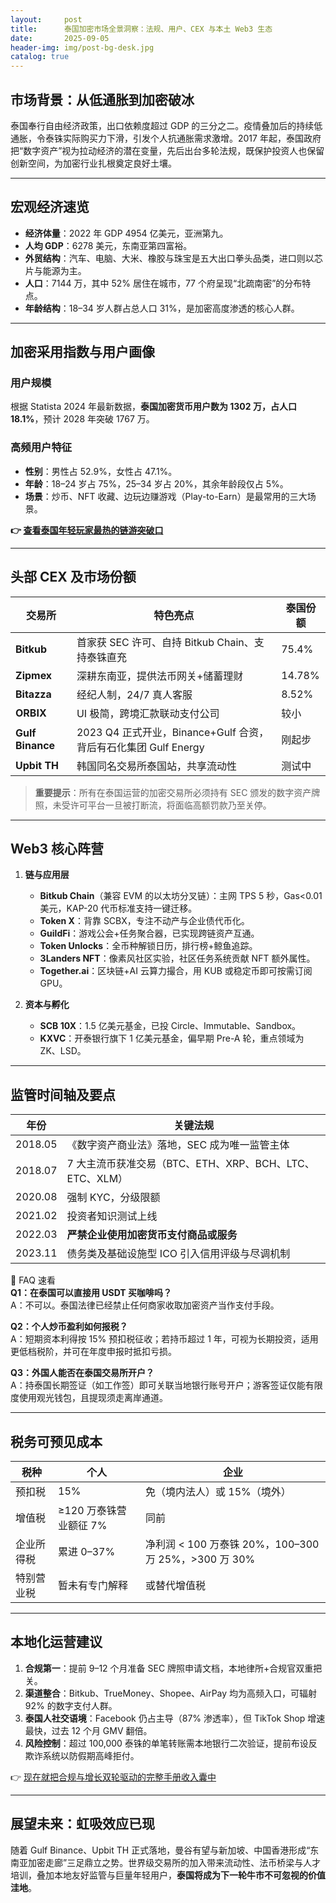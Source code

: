 ```yaml
---
layout:     post
title:      泰国加密市场全景洞察：法规、用户、CEX 与本土 Web3 生态
date:       2025-09-05
header-img: img/post-bg-desk.jpg
catalog: true
---
```


## 市场背景：从低通胀到加密破冰
泰国奉行自由经济政策，出口依赖度超过 GDP 的三分之二。疫情叠加后的持续低通胀，令泰铢实际购买力下滑，引发个人抗通胀需求激增。2017 年起，泰国政府把“数字资产”视为拉动经济的潜在变量，先后出台多轮法规，既保护投资人也保留创新空间，为加密行业扎根奠定良好土壤。

---

## 宏观经济速览
- **经济体量**：2022 年 GDP 4954 亿美元，亚洲第九。
- **人均 GDP**：6278 美元，东南亚第四富裕。
- **外贸结构**：汽车、电脑、大米、橡胶与珠宝是五大出口拳头品类，进口则以芯片与能源为主。
- **人口**：7144 万，其中 52% 居住在城市，77 个府呈现“北疏南密”的分布特点。
- **年龄结构**：18–34 岁人群占总人口 31%，是加密高度渗透的核心人群。

---

## 加密采用指数与用户画像

### 用户规模
根据 Statista 2024 年最新数据，**泰国加密货币用户数为 1302 万，占人口 18.1%**，预计 2028 年突破 1767 万。

### 高频用户特征
- **性别**：男性占 52.9%，女性占 47.1%。
- **年龄**：18–24 岁占 75%，25–34 岁占 20%，其余年龄段仅占 5%。
- **场景**：炒币、NFT 收藏、边玩边赚游戏（Play-to-Earn）是最常用的三大场景。

**👉 [查看泰国年轻玩家最热的链游突破口](https://okxdog.com/)**

---

## 头部 CEX 及市场份额

| **交易所** | **特色亮点** | **泰国份额** |
|------------|--------------|--------------|
| **Bitkub** | 首家获 SEC 许可、自持 Bitkub Chain、支持泰铢直充 | 75.4% |
| **Zipmex** | 深耕东南亚，提供法币网关+储蓄理财 | 14.78% |
| **Bitazza** | 经纪人制，24/7 真人客服 | 8.52% |
| **ORBIX**   | UI 极简，跨境汇款联动支付公司 | 较小 |
| **Gulf Binance** | 2023 Q4 正式开业，Binance+Gulf 合资，背后有石化集团 Gulf Energy | 刚起步 |
| **Upbit TH** | 韩国同名交易所泰国站，共享流动性 | 测试中 |

> **重要提示**：所有在泰国运营的加密交易所必须持有 SEC 颁发的数字资产牌照，未受许可平台一旦被打断流，将面临高额罚款乃至关停。

---

## Web3 核心阵营

1. **链与应用层**  
   - **Bitkub Chain**（兼容 EVM 的以太坊分叉链）：主网 TPS 5 秒，Gas<0.01 美元，KAP-20 代币标准支持一键迁移。  
   - **Token X**：背靠 SCBX，专注不动产与企业债代币化。  
   - **GuildFi**：游戏公会+任务聚合器，已实现跨链资产互通。  
   - **Token Unlocks**：全币种解锁日历，排行榜+鲸鱼追踪。  
   - **3Landers NFT**：像素风社区实验，社区任务系统贡献 NFT 额外属性。  
   - **Together.ai**：区块链+AI 云算力撮合，用 KUB 或稳定币即可按需订阅 GPU。

2. **资本与孵化**  
   - **SCB 10X**：1.5 亿美元基金，已投 Circle、Immutable、Sandbox。  
   - **KXVC**：开泰银行旗下 1 亿美元基金，偏早期 Pre-A 轮，重点领域为 ZK、LSD。  

---

## 监管时间轴及要点

| **年份** | **关键法规** |
|----------|--------------|
| 2018.05 | 《数字资产商业法》落地，SEC 成为唯一监管主体 |
| 2018.07 | 7 大主流币获准交易（BTC、ETH、XRP、BCH、LTC、ETC、XLM） |
| 2020.08 | 强制 KYC，分级限额 |
| 2021.02 | 投资者知识测试上线 |
| 2022.03 | **严禁企业使用加密货币支付商品或服务** |
| 2023.11 | 债务类及基础设施型 ICO 引入信用评级与尽调机制 |

🔎 FAQ 速看  
**Q1：在泰国可以直接用 USDT 买咖啡吗？**  
A：不可以。泰国法律已经禁止任何商家收取加密资产当作支付手段。

**Q2：个人炒币盈利如何报税？**  
A：短期资本利得按 15% 预扣税征收；若持币超过 1 年，可视为长期投资，适用更低档税阶，并可在年度申报时抵扣亏损。

**Q3：外国人能否在泰国交易所开户？**  
A：持泰国长期签证（如工作签）即可关联当地银行账号开户；游客签证仅能有限度使用观光钱包，且提现须走离岸通道。

---

## 税务可预见成本

| **税种** | **个人** | **企业** |
|----------|----------|----------|
| 预扣税   | 15%      | 免（境内法人）或 15%（境外） |
| 增值税   | ≥120 万泰铢营业额征 7% | 同前 |
| 企业所得税 | 累进 0–37% | 净利润 < 100 万泰铢 20%，100–300 万 25%，>300 万 30% |
| 特别营业税 | 暂未有专门解释 | 或替代增值税 |

---

## 本地化运营建议

1. **合规第一**：提前 9–12 个月准备 SEC 牌照申请文档，本地律所+合规官双重把关。  
2. **渠道整合**：Bitkub、TrueMoney、Shopee、AirPay 均为高频入口，可辐射 92% 的数字支付人群。  
3. **泰国人社交语境**：Facebook 仍占主导（87% 渗透率），但 TikTok Shop 增速最快，过去 12 个月 GMV 翻倍。  
4. **风险控制**：超过 100,000 泰铢的单笔转账需本地银行二次验证，提前布设反欺诈系统以防假期高峰拒付。

👉 [现在就把合规与增长双轮驱动的完整手册收入囊中](https://okxdog.com/)
 
---

## 展望未来：虹吸效应已现

随着 Gulf Binance、Upbit TH 正式落地，曼谷有望与新加坡、中国香港形成“东南亚加密走廊”三足鼎立之势。世界级交易所的加入带来流动性、法币桥梁与人才培训，叠加本地友好监管与巨量年轻用户，**泰国将成为下一轮牛市不可忽视的价值洼地**。